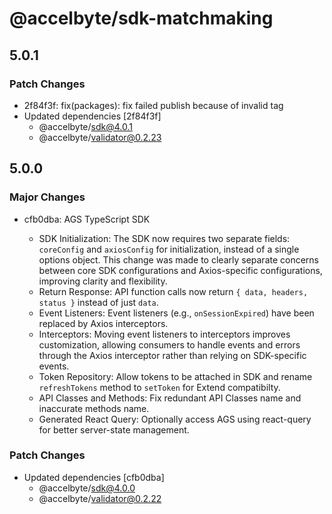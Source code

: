# @accelbyte/sdk-matchmaking

## 5.0.1

### Patch Changes

- 2f84f3f: fix(packages): fix failed publish because of invalid tag
- Updated dependencies [2f84f3f]
  - @accelbyte/sdk@4.0.1
  - @accelbyte/validator@0.2.23

## 5.0.0

### Major Changes

- cfb0dba: AGS TypeScript SDK

  - SDK Initialization: The SDK now requires two separate fields: `coreConfig` and `axiosConfig` for initialization, instead of a single options object. This change was made to clearly separate concerns between core SDK configurations and Axios-specific configurations, improving clarity and flexibility.
  - Return Response: API function calls now return `{ data, headers, status }` instead of just `data`.
  - Event Listeners: Event listeners (e.g., `onSessionExpired`) have been replaced by Axios interceptors.
  - Interceptors: Moving event listeners to interceptors improves customization, allowing consumers to handle events and errors through the Axios interceptor rather than relying on SDK-specific events.
  - Token Repository: Allow tokens to be attached in SDK and rename `refreshTokens` method to `setToken` for Extend compatibilty.
  - API Classes and Methods: Fix redundant API Classes name and inaccurate methods name.
  - Generated React Query: Optionally access AGS using react-query for better server-state management.

### Patch Changes

- Updated dependencies [cfb0dba]
  - @accelbyte/sdk@4.0.0
  - @accelbyte/validator@0.2.22
